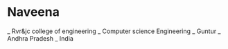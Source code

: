 #  Naveena 
_ Rvr&jc college of engineering
_ Computer science Engineering
_ Guntur 
_ Andhra Pradesh
_ India
